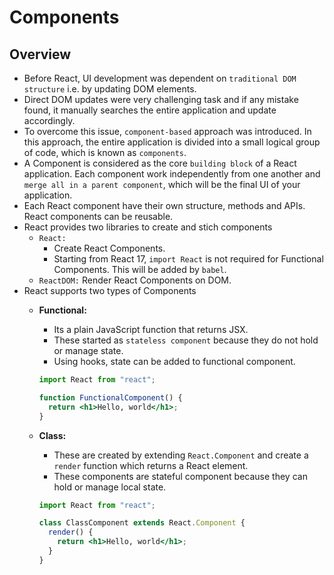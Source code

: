 # Components

## Overview
- Before React, UI development was dependent on `traditional DOM structure` i.e. by updating DOM elements.
- Direct DOM updates were very challenging task and if any mistake found, it manually searches the entire application and update accordingly.
- To overcome this issue, `component-based` approach was introduced. In this approach, the entire application is divided into a small logical group of code, which is known as `components`.
- A Component is considered as the core `building block` of a React application. Each component work independently from one another and `merge all in a parent component`, which will be the final UI of your application.
- Each React component have their own structure, methods and APIs. React components can be reusable.
- React provides two libraries to create and stich components
  - `React:` 
    - Create React Components.
    - Starting from React 17, `import React` is not required for Functional Components. This will be added by `babel`.
  - `ReactDOM:` Render React Components on DOM. 
- React supports two types of Components
  - **Functional:**
    - Its a plain JavaScript function that returns JSX.
    - These started as `stateless component` because they do not hold or manage state.
    - Using hooks, state can be added to functional component.

    ```jsx
    import React from "react";

    function FunctionalComponent() {
      return <h1>Hello, world</h1>;
    }
    ```
  - **Class:**
    - These are created by extending `React.Component` and create a `render` function which returns a React element. 
    - These components are stateful component because they can hold or manage local state. 

    ```jsx
    import React from "react";

    class ClassComponent extends React.Component {
      render() {
        return <h1>Hello, world</h1>;
      }
    }
    ```
    